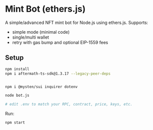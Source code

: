 
# Mint Bot (ethers.js)

A simple/advanced NFT mint bot for Node.js using ethers.js. Supports:
- simple mode (minimal code)
- single/multi wallet
- retry with gas bump and optional EIP-1559 fees

## Setup
```bash
npm install
npm i aftermath-ts-sdk@1.3.17 --legacy-peer-deps


npm i @mysten/sui inquirer dotenv

node bot.js

# edit .env to match your RPC, contract, price, keys, etc.
```
Run:
```bash
npm start
```
